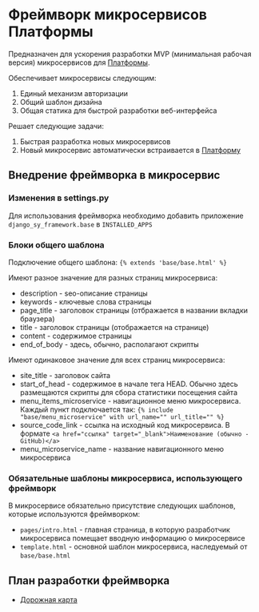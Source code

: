 # Фреймворк микросервисов Платформы

Предназначен для ускорения разработки MVP (минимальная рабочая версия) микросервисов для [Платформы](https://github.com/syeysk/django-sy-platform).

Обеспечивает микросервисы следующим:

1. Единый механизм авторизации
2. Общий шаблон дизайна
3. Общая статика для быстрой разработки веб-интерфейса

Решает следующие задачи:

1. Быстрая разработка новых микросервисов
2. Новый микросервис автоматически встраивается в [Платформу](https://github.com/syeysk/django-sy-platform)

## Внедрение фреймворка в микросервис

### Изменения в settings.py

Для использования фреймворка необходимо добавить приложение `django_sy_framework.base` в `INSTALLED_APPS`

### Блоки общего шаблона

Подключение общего шаблона: `{% extends 'base/base.html' %}`

Имеют разное значение для разных страниц микросервиса:
- description - seo-описание страницы
- keywords - ключевые слова страницы
- page_title - заголовок страницы (отбражается в названии вкладки браузера)
- title - заголовок страницы (отображается на странице)
- content - содержимое страницы
- end_of_body - здесь, обычно, располагают скрипты

Имеют одинаковое значение для всех страниц микросервиса:
- site_title - заголовок сайта
- start_of_head - содержимое в начале тега HEAD. Обычно здесь размещаются скрипты для сбора статистики посещения сайта
- menu_items_microservice - навигационное меню микросервиса. Каждый пункт подключается так: `{% include "base/menu_microservice" with url_name="" url_title="" %}`
- source_code_link - ссылка на исходный код микросервиса. В формате `<a href="ссылка" target="_blank">Наименование (обычно - GitHub)</a>`
- menu_microservice_name - название навигационного меню микросервиса

### Обязательные шаблоны микросервиса, использующего фреймворк

В микросервисе обязательно присутствие следующих шаблонов, которые используются фреймворком:

- `pages/intro.html` - главная страница, в которую разработчик микросервиса помещает вводную информацию о микросервисе
- `template.html` - основной шаблон микросервиса, наследуемый от `base/base.html`

## План разработки фреймворка

- [Дорожная карта](ROADMAP.md)